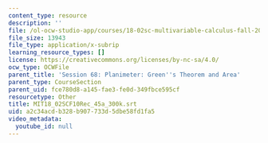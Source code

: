 ```yaml
---
content_type: resource
description: ''
file: /ol-ocw-studio-app/courses/18-02sc-multivariable-calculus-fall-2010/a2c34acdb328b907733d5dbe58fd1fa5_MIT18_02SCF10Rec_45a_300k.srt
file_size: 13943
file_type: application/x-subrip
learning_resource_types: []
license: https://creativecommons.org/licenses/by-nc-sa/4.0/
ocw_type: OCWFile
parent_title: 'Session 68: Planimeter: Green''s Theorem and Area'
parent_type: CourseSection
parent_uid: fce780d8-a145-fae3-fe0d-349fbce595cf
resourcetype: Other
title: MIT18_02SCF10Rec_45a_300k.srt
uid: a2c34acd-b328-b907-733d-5dbe58fd1fa5
video_metadata:
  youtube_id: null
---
```

